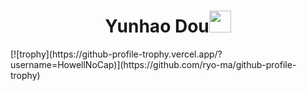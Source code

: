 <h1 align="center">Yunhao Dou<img src="https://media.giphy.com/media/hvRJCLFzcasrR4ia7z/giphy.gif" width="35"></h1>
[![trophy](https://github-profile-trophy.vercel.app/?username=HowellNoCap)](https://github.com/ryo-ma/github-profile-trophy)
